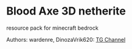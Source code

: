 # Blood Axe 3D netherite
 resource pack for minecraft bedrock


Authors: wardenre, DinozaVrik620: [TG Channel](https://t.me/dina_art620)
